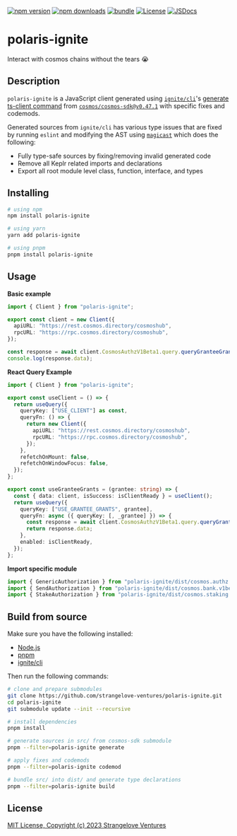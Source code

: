 <!-- markdownlint-disable MD041 -->

[![npm version][npm-version-src]][npm-version-href]
[![npm downloads][npm-downloads-src]][npm-downloads-href]
[![bundle][bundle-src]][bundle-href]
[![License][license-src]][license-href]
[![JSDocs][jsdocs-src]][jsdocs-href]

# polaris-ignite

Interact with cosmos chains without the tears 😭

## Description

`polaris-ignite` is a JavaScript client generated using [`ignite/cli`](https://github.com/ignite/cli)'s [generate ts-client command](https://docs.ignite.com/references/cli#ignite-generate-ts-client) from [`cosmos/cosmos-sdk@v0.47.1`](./cosmos-sdk) with specific fixes and codemods.

Generated sources from `ignite/cli` has various type issues that are fixed by running `eslint` and modifying the AST using [`magicast`](https://github.com/unjs/magicast) which does the following:

- Fully type-safe sources by fixing/removing invalid generated code
- Remove all Keplr related imports and declarations
- Export all root module level class, function, interface, and types

## Installing

```bash
# using npm
npm install polaris-ignite

# using yarn
yarn add polaris-ignite

# using pnpm
pnpm install polaris-ignite
```

## Usage

**Basic example**

```ts
import { Client } from "polaris-ignite";

export const client = new Client({
  apiURL: "https://rest.cosmos.directory/cosmoshub",
  rpcURL: "https://rpc.cosmos.directory/cosmoshub",
});

const response = await client.CosmosAuthzV1Beta1.query.queryGranteeGrants("cosmos...");
console.log(response.data);
```

**React Query Example**

```ts
import { Client } from "polaris-ignite";

export const useClient = () => {
  return useQuery({
    queryKey: ["USE_CLIENT"] as const,
    queryFn: () => {
      return new Client({
        apiURL: "https://rest.cosmos.directory/cosmoshub",
        rpcURL: "https://rpc.cosmos.directory/cosmoshub",
      });
    },
    refetchOnMount: false,
    refetchOnWindowFocus: false,
  });
};

export const useGranteeGrants = (grantee: string) => {
  const { data: client, isSuccess: isClientReady } = useClient();
  return useQuery({
    queryKey: ["USE_GRANTEE_GRANTS", grantee],
    queryFn: async ({ queryKey: [, _grantee] }) => {
      const response = await client.CosmosAuthzV1Beta1.query.queryGranteeGrants("cosmos...");
      return response.data;
    },
    enabled: isClientReady,
  });
};
```

**Import specific module**

```ts
import { GenericAuthorization } from "polaris-ignite/dist/cosmos.authz.v1beta1";
import { SendAuthorization } from "polaris-ignite/dist/cosmos.bank.v1beta1";
import { StakeAuthorization } from "polaris-ignite/dist/cosmos.staking.v1beta1";
```

## Build from source

Make sure you have the following installed:

- [Node.js](https://nodejs.org)
- [pnpm](https://pnpm.io)
- [ignite/cli](https://github.com/ignite/cli)

Then run the following commands:

```bash
# clone and prepare submodules
git clone https://github.com/strangelove-ventures/polaris-ignite.git
cd polaris-ignite
git submodule update --init --recursive

# install dependencies
pnpm install

# generate sources in src/ from cosmos-sdk submodule
pnpm --filter=polaris-ignite generate

# apply fixes and codemods
pnpm --filter=polaris-ignite codemod

# bundle src/ into dist/ and generate type declarations
pnpm --filter=polaris-ignite build
```

## License

[MIT License, Copyright (c) 2023 Strangelove Ventures](./LICENSE)

[npm-version-src]: https://img.shields.io/npm/v/polaris-ignite?style=flat&colorA=18181B&colorB=17DB17
[npm-version-href]: https://npm.im/polaris-ignite
[npm-downloads-src]: https://img.shields.io/npm/dm/polaris-ignite?style=flat&colorA=18181B&colorB=17DB17
[npm-downloads-href]: https://npm.im/polaris-ignite
[bundle-src]: https://img.shields.io/bundlephobia/minzip/polaris-ignite?style=flat&colorA=18181B&colorB=17DB17
[bundle-href]: https://bundlephobia.com/result?p=polaris-ignite
[license-src]: https://img.shields.io/github/license/unjs/polaris-ignite.svg?style=flat&colorA=18181B&colorB=17DB17
[license-href]: https://github.com/unjs/polaris-ignite/blob/main/LICENSE
[jsdocs-src]: https://img.shields.io/badge/jsDocs.io-reference-18181B?style=flat&colorA=18181B&colorB=17DB17
[jsdocs-href]: https://www.jsdocs.io/package/polaris-ignite
